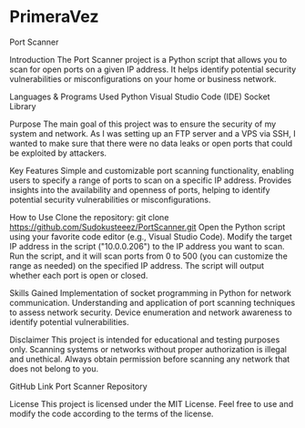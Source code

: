 # PrimeraVez
Port Scanner

Introduction
The Port Scanner project is a Python script that allows you to scan for open ports on a given IP address. It helps identify potential security vulnerabilities or misconfigurations on your home or business network.

Languages & Programs Used
Python
Visual Studio Code (IDE)
Socket Library

Purpose
The main goal of this project was to ensure the security of my system and network. As I was setting up an FTP server and a VPS via SSH, I wanted to make sure that there were no data leaks or open ports that could be exploited by attackers.

Key Features
Simple and customizable port scanning functionality, enabling users to specify a range of ports to scan on a specific IP address.
Provides insights into the availability and openness of ports, helping to identify potential security vulnerabilities or misconfigurations.

How to Use
Clone the repository: git clone https://github.com/Sudokusteeez/PortScanner.git
Open the Python script using your favorite code editor (e.g., Visual Studio Code).
Modify the target IP address in the script ("10.0.0.206") to the IP address you want to scan.
Run the script, and it will scan ports from 0 to 500 (you can customize the range as needed) on the specified IP address.
The script will output whether each port is open or closed.

Skills Gained
Implementation of socket programming in Python for network communication.
Understanding and application of port scanning techniques to assess network security.
Device enumeration and network awareness to identify potential vulnerabilities.

Disclaimer
This project is intended for educational and testing purposes only. Scanning systems or networks without proper authorization is illegal and unethical. Always obtain permission before scanning any network that does not belong to you.

GitHub Link
Port Scanner Repository

License
This project is licensed under the MIT License. Feel free to use and modify the code according to the terms of the license.
